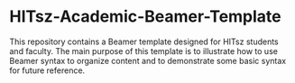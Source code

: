 # HITsz-Academic-Beamer-Template
This repository contains a Beamer template designed for HITsz students and faculty. The main purpose of this template is to illustrate how to use Beamer syntax to organize content and to demonstrate some basic syntax for future reference.
